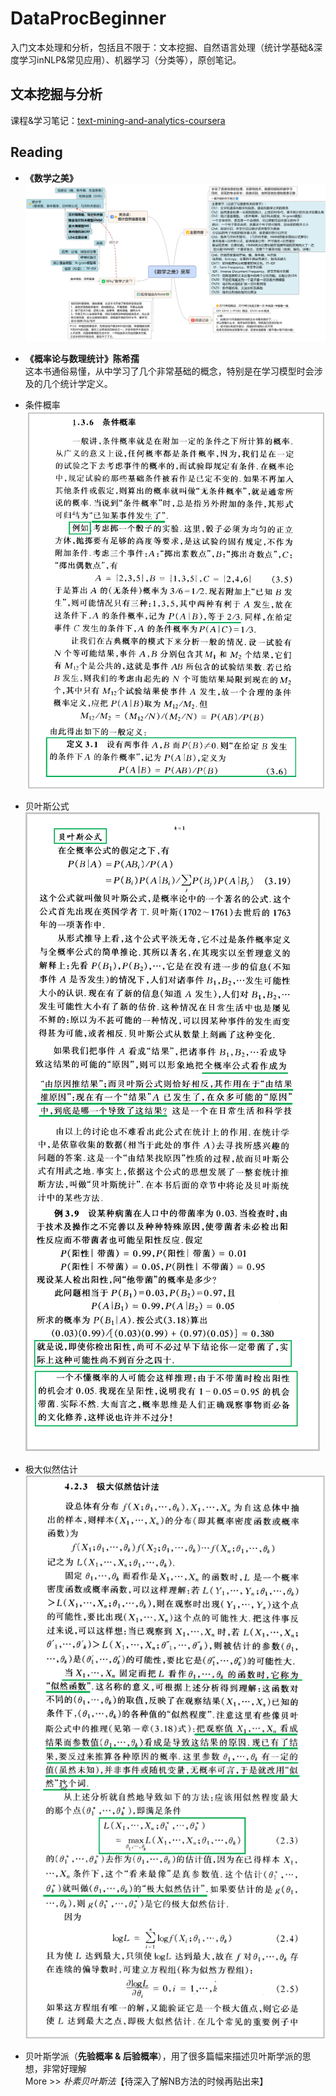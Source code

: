 # DataProcBeginner
入门文本处理和分析，包括且不限于：文本挖掘、自然语言处理（统计学基础&深度学习inNLP&常见应用）、机器学习（分类等），原创笔记。

## 文本挖掘与分析
课程&学习笔记：[text-mining-and-analytics-coursera](./text-mining-and-analytics-coursera/README.md)

## Reading
- **《数学之美》**  
![数学之美_notes_20190301](./graph/数学之美_20190301.png)

- **《概率论与数理统计》陈希孺**  
这本书通俗易懂，从中学习了几个非常基础的概念，特别是在学习模型时会涉及的几个统计学定义。
 - 条件概率  
 ![条件概率](./graph/条件概率.png)
 - 贝叶斯公式  
 ![贝叶斯公式](./graph/贝叶斯公式.png)
 - 极大似然估计  
 ![极大似然估计](./graph/极大似然估计.png)
 - 贝叶斯学派（**先验概率 & 后验概率**），用了很多篇幅来描述贝叶斯学派的思想，非常好理解  
 More >> *朴素贝叶斯法*【待深入了解NB方法的时候再贴出来】

